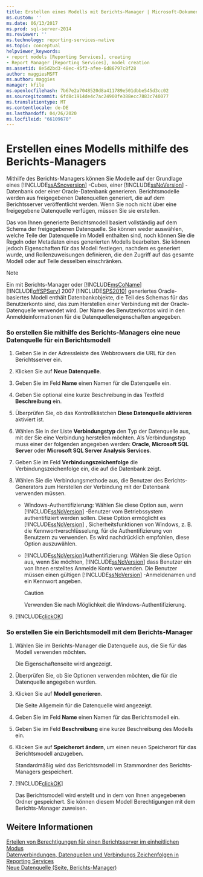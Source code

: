 ```yaml
---
title: Erstellen eines Modells mit Berichts-Manager | Microsoft-Dokumentation
ms.custom: ''
ms.date: 06/13/2017
ms.prod: sql-server-2014
ms.reviewer: ''
ms.technology: reporting-services-native
ms.topic: conceptual
helpviewer_keywords:
- report models [Reporting Services], creating
- Report Manager [Reporting Services], model creation
ms.assetid: 8e5d2bd3-48ec-45f3-afee-6d86797c8f28
author: maggiesMSFT
ms.author: maggies
manager: kfile
ms.openlocfilehash: 7b67e2a7048520d8a411789e501dbbe545d3cc02
ms.sourcegitcommit: 6fd8c1914de4c7ac24900fe388ecc7883c740077
ms.translationtype: MT
ms.contentlocale: de-DE
ms.lasthandoff: 04/26/2020
ms.locfileid: "66109670"
---
```

# <a name="create-a-model-using-report-manager"></a>Erstellen eines Modells mithilfe des Berichts-Managers
  Mithilfe des Berichts-Managers können Sie Modelle auf der Grundlage eines [!INCLUDE[ssASnoversion](../includes/ssasnoversion-md.md)] -Cubes, einer [!INCLUDE[ssNoVersion](../includes/ssnoversion-md.md)] -Datenbank oder einer Oracle-Datenbank generieren. Berichtsmodelle werden aus freigegebenen Datenquellen generiert, die auf dem Berichtsserver veröffentlicht werden. Wenn Sie noch nicht über eine freigegebene Datenquelle verfügen, müssen Sie sie erstellen.  
  
 Das von Ihnen generierte Berichtsmodell basiert vollständig auf dem Schema der freigegebenen Datenquelle. Sie können weder auswählen, welche Teile der Datenquelle im Modell enthalten sind, noch können Sie die Regeln oder Metadaten eines generierten Modells bearbeiten. Sie können jedoch Eigenschaften für das Modell festlegen, nachdem es generiert wurde, und Rollenzuweisungen definieren, die den Zugriff auf das gesamte Modell oder auf Teile desselben einschränken.  
  
> [!NOTE]  
>  Ein mit Berichts-Manager oder [!INCLUDE[msCoName](../includes/msconame-md.md)] [!INCLUDE[offSPServ](../includes/offspserv-md.md)] 2007 [!INCLUDE[SPS2010](../includes/sps2010-md.md)] generiertes Oracle-basiertes Modell enthält Datenbankobjekte, die Teil des Schemas für das Benutzerkonto sind, das zum Herstellen einer Verbindung mit der Oracle-Datenquelle verwendet wird. Der Name des Benutzerkontos wird in den Anmeldeinformationen für die Datenquelleneigenschaften angegeben.  
  
### <a name="to-create-a-new-data-source-for-a-report-model-using-report-manager"></a>So erstellen Sie mithilfe des Berichts-Managers eine neue Datenquelle für ein Berichtsmodell  
  
1.  Geben Sie in der Adressleiste des Webbrowsers die URL für den Berichtsserver ein.  
  
2.  Klicken Sie auf **Neue Datenquelle**.  
  
3.  Geben Sie im Feld **Name** einen Namen für die Datenquelle ein.  
  
4.  Geben Sie optional eine kurze Beschreibung in das Textfeld **Beschreibung** ein.  
  
5.  Überprüfen Sie, ob das Kontrollkästchen **Diese Datenquelle aktivieren** aktiviert ist.  
  
6.  Wählen Sie in der Liste **Verbindungstyp** den Typ der Datenquelle aus, mit der Sie eine Verbindung herstellen möchten. Als Verbindungstyp muss einer der folgenden angegeben werden: **Oracle**, **Microsoft SQL Server** oder **Microsoft SQL Server Analysis Services**.  
  
7.  Geben Sie im Feld **Verbindungszeichenfolge** die Verbindungszeichenfolge ein, die auf die Datenbank zeigt.  
  
8.  Wählen Sie die Verbindungsmethode aus, die Benutzer des Berichts-Generators zum Herstellen der Verbindung mit der Datenbank verwenden müssen.  
  
    -   Windows-Authentifizierung: Wählen Sie diese Option aus, wenn [!INCLUDE[ssNoVersion](../includes/ssnoversion-md.md)] -Benutzer vom Betriebssystem authentifiziert werden sollen. Diese Option ermöglicht es [!INCLUDE[ssNoVersion](../includes/ssnoversion-md.md)] , Sicherheitsfunktionen von Windows, z. B. die Kennwortverschlüsselung, für die Authentifizierung von Benutzern zu verwenden. Es wird nachdrücklich empfohlen, diese Option auszuwählen.  
  
    -   [!INCLUDE[ssNoVersion](../includes/ssnoversion-md.md)]Authentifizierung: Wählen Sie diese Option aus, wenn Sie möchten, [!INCLUDE[ssNoVersion](../includes/ssnoversion-md.md)] dass Benutzer ein von Ihnen erstelltes Anmelde Konto verwenden. Die Benutzer müssen einen gültigen [!INCLUDE[ssNoVersion](../includes/ssnoversion-md.md)] -Anmeldenamen und ein Kennwort angeben.  
  
        > [!CAUTION]  
        >  Verwenden Sie nach Möglichkeit die Windows-Authentifizierung.  
  
9. [!INCLUDE[clickOK](../includes/clickok-md.md)]  
  
### <a name="to-create-a-report-model-using-report-manager"></a>So erstellen Sie ein Berichtsmodell mit dem Berichts-Manager  
  
1.  Wählen Sie im Berichts-Manager die Datenquelle aus, die Sie für das Modell verwenden möchten.  
  
     Die Eigenschaftenseite wird angezeigt.  
  
2.  Überprüfen Sie, ob Sie Optionen verwenden möchten, die für die Datenquelle angegeben wurden.  
  
3.  Klicken Sie auf **Modell generieren**.  
  
     Die Seite Allgemein für die Datenquelle wird angezeigt.  
  
4.  Geben Sie im Feld **Name** einen Namen für das Berichtsmodell ein.  
  
5.  Geben Sie im Feld **Beschreibung** eine kurze Beschreibung des Modells ein.  
  
6.  Klicken Sie auf **Speicherort ändern**, um einen neuen Speicherort für das Berichtsmodell anzugeben.  
  
     Standardmäßig wird das Berichtsmodell im Stammordner des Berichts-Managers gespeichert.  
  
7.  [!INCLUDE[clickOK](../includes/clickok-md.md)]  
  
     Das Berichtsmodell wird erstellt und in dem von Ihnen angegebenen Ordner gespeichert. Sie können diesem Modell Berechtigungen mit dem Berichts-Manager zuweisen.  
  
## <a name="see-also"></a>Weitere Informationen  
 [Erteilen von Berechtigungen für einen Berichtsserver im einheitlichen Modus](security/granting-permissions-on-a-native-mode-report-server.md)   
 [Datenverbindungen, Datenquellen und Verbindungs Zeichenfolgen in Reporting Services](../../2014/reporting-services/data-connections-data-sources-and-connection-strings-in-reporting-services.md)   
 [Neue Datenquelle (Seite, Berichts-Manager)](../../2014/reporting-services/new-data-source-page-report-manager.md)  
  
  
